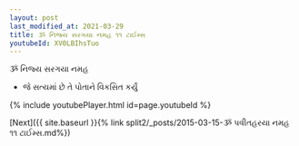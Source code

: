```yaml
---
layout: post
last_modified_at: 2021-03-29
title: ૐ નિજ્ય સરગયા નમહ ૧૧ ટાઈમ્સ
youtubeId: XV0LBIhsTuo
---
```

 
 
 ૐ નિજ્ય સરગયા નમહ  
 
 -  જે સત્યમાં છે તે પોતાને વિકસિત કર્યું 
 
  
 
  
 
 
 
 
 
 


{% include youtubePlayer.html id=page.youtubeId %}
 
[Next]({{ site.baseurl }}{% link  split2/_posts/2015-03-15-ૐ પવીતહરયા નમહ ૧૧ ટાઈમ્સ.md%})
 
